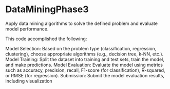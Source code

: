 # DataMiningPhase3
Apply data mining algorithms to solve the defined problem and evaluate model performance.

This code accomplished the following:

Model Selection: Based on the problem type (classification, regression, clustering), choose appropriate algorithms (e.g., decision tree, k-NN, etc.).
Model Training: Split the dataset into training and test sets, train the model, and make predictions.
Model Evaluation: Evaluate the model using metrics such as accuracy, precision, recall, F1-score (for classification), R-squared, or RMSE (for regression).
Submission: Submit the model evaluation results, including visualization
